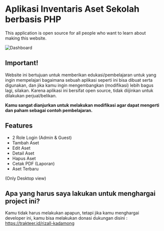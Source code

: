 # Aplikasi Inventaris Aset Sekolah berbasis PHP #
This application is open source for all people who want to learn about making this website.

![Dashboard](https://github.com/rizallk/web-inventori/blob/main/dashboard.png?raw=true)

## Important!
Website ini bertujuan untuk memberikan edukasi/pembelajaran untuk yang ingin mempelajari bagaimana sebuah aplikasi seperti ini bisa dibuat serta digunakan, dan jika kamu ingin mengembangkan (modifikasi) lebih bagus lagi, silakan. Karena aplikasi ini bersifat open source, tidak diijinkan untuk dilakukan perjual/belikan.

<b>Kamu sangat dianjurkan untuk melakukan modifikasi agar dapat mengerti dan paham sebagai contoh pembelajaran.</b>

## Features
- 2 Role Login (Admin & Guest)
- Tambah Aset
- Edit Aset
- Detail Aset
- Hapus Aset
- Cetak PDF (Laporan)
- Aset Terbaru

(Only Desktop view)

## Apa yang harus saya lakukan untuk menghargai project ini?
Kamu tidak harus melakukan apapun, tetapi jika kamu menghargai developer ini, kamu bisa melakukan donasi dukungan disini : https://trakteer.id/rizall-kadamong
